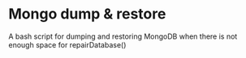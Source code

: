 # Mongo dump & restore
A bash script for dumping and restoring MongoDB when there is not enough space for repairDatabase()
